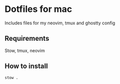 # Dotfiles for mac

Includes files for my neovim, tmux and ghostty config

## Requirements

Stow, tmux, neovim

## How to install

``` Shell
stow .
```
